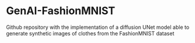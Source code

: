 # GenAI-FashionMNIST
Github repository with the implementation of a diffusion UNet model able to generate synthetic images of clothes from the FashionMNIST dataset
